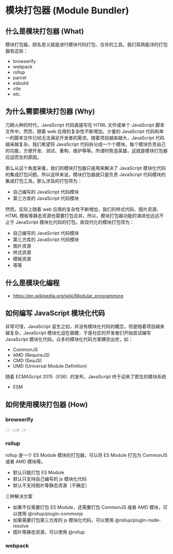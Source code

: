 # 模块打包器 (Module Bundler)

## 什么是模块打包器 (What)

模块打包器，顾名思义就是进行模块代码打包、合并的工具。我们耳熟能详的打包器有这些：

- browserify
- webpack
- rollup
- parcel
- esbuild
- vite
- etc.

## 为什么需要模块打包器 (Why)

刀耕火种的时代，JavaScript 代码直接写在 HTML 文件或单个 JavaScript 脚本文件中。然而，随着 web 应用的复杂性不断增加，少量的 JavaScript 代码和单一的脚本文件已经无法满足开发者的需求。随着项目越来越大，JavaScript 代码越来越复杂，我们希望将 JavaScript 代码拆分成一个个模块，每个模块负责自己的功能，方便开发、测试、重构、维护等等。所谓时势造英雄，这就是模块打包器应运而生的原因。

那么从这个角度来看，我们的模块打包器只是用来解决了 JavaScript 模块化代码的集成打包问题。所以这样来说，模块打包器就只是负责 JavaScript 代码模块的集成打包工具。那么涉及的打包项为：

- 自己编写的 JavaScript 代码模块
- 第三方库的 JavaScript 代码模块

然而，实际上随着 web 应用的复杂性不断增加，我们的样式代码、图片资源、HTML 模板等静态资源也需要打包合并。所以，模块打包器功能的演进也远远不止于 JavaScript 模块化代码的打包。故现代化的模块打包项为：

- 自己编写的 JavaScript 代码模块
- 第三方库的 JavaScript 代码模块
- 图片资源
- 样式资源
- 模板资源
- 等等

## 什么是模块化编程

- https://en.wikipedia.org/wiki/Modular_programming

## 如何编写 JavaScript 模块化代码

非常可惜，JavaScript 诞生之初，并没有模块化代码的概念。但是随着项目越来越复杂，JavaScript 模块化迫在眉睫，于是社区的开发者们开始尝试编写 JavaScript 模块化代码。众多的模块化代码方案横空出世，如：

- CommonJS
- AMD (RequireJS)
- CMD (SeaJS)
- UMD (Universal Module Definition)

随着 ECMAScript 2015（ES6）的发布，JavaScript 终于迎来了原生的模块系统

- ESM

## 如何使用模块打包器 (How)

### browserify

```js
// sum.js
```

### rollup

rollup 是一个 ES Module 模块的打包器，可以将 ES Module 打包为 CommonJS 或者 AMD 模块等。

- 默认只能打包 ES Module
- 默认只支持自己编写的 js 模块化代码
- 默认不支持图片等静态资源（不确定）

三种解决方案

- 如果不仅需要打包 ES Module，还需要打包 CommonJS 或者 AMD 模块，可以使用 @rollup/plugin-commonjs
- 如果需要打包第三方库的 js 模块化代码，可以使用 @rollup/plugin-node-resolve
- 图片等静态资源，可以使用 @rollup

### webpack
